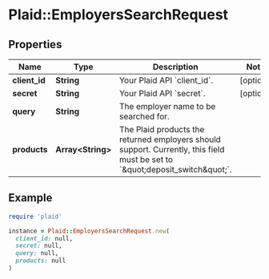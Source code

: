 # Plaid::EmployersSearchRequest

## Properties

| Name | Type | Description | Notes |
| ---- | ---- | ----------- | ----- |
| **client_id** | **String** | Your Plaid API &#x60;client_id&#x60;. | [optional] |
| **secret** | **String** | Your Plaid API &#x60;secret&#x60;. | [optional] |
| **query** | **String** | The employer name to be searched for. |  |
| **products** | **Array&lt;String&gt;** | The Plaid products the returned employers should support. Currently, this field must be set to &#x60;\&quot;deposit_switch\&quot;&#x60;. |  |

## Example

```ruby
require 'plaid'

instance = Plaid::EmployersSearchRequest.new(
  client_id: null,
  secret: null,
  query: null,
  products: null
)
```

